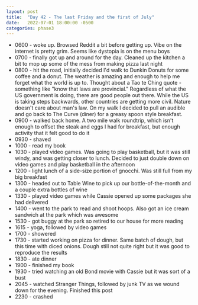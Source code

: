 ```yaml
---
layout: post
title:  "Day 42 - The last Friday and the first of July"
date:   2022-07-01 18:00:00 -0500
categories: phase3
---
```





* 0600 - woke up. Browsed Reddit a bit before getting up. Vibe on the internet is pretty grim. Seems like dystopia is on the menu boys
* 0700 - finally got up and around for the day. Cleaned up the kitchen a bit to mop up some of the mess from making pizza last night
* 0800 - hit the road, initially decided I'd walk to Dunkin Donuts for some coffee and a donut. The weather is amazing and enough to help me
forget what the world is up to. Thought about a Tao te Ching quote - something like "know that laws are provincial." Regardless of what the US
government is doing, there are good people out there. While the US is taking steps backwards, other countries are getting more civil. Nature
doesn't care about man's law. On my walk I decided to pull an audible and go back to The Curve (diner) for a greasy spoon style breakfast.
* 0900 - walked back home. A two mile walk roundtrip, which isn't enough to offset the steak and eggs I had for breakfast, but enough 
activity that it felt good to do it
* 0930 - shaved
* 1000 - read my book
* 1030 - played video games. Was going to play basketball, but it was still windy, and was getting closer to lunch. Decided to just double
down on video games and play basketball in the afternoon
* 1200 - light lunch of a side-size portion of gnocchi. Was still full from my big breakfast
* 1300 - headed out to Table Wine to pick up our bottle-of-the-month and a couple extra bottles of wine
* 1330 - played video games while Cassie opened up some packages she had delivered
* 1400 - went to the park to read and shoot hoops. Also got an ice cream sandwich at the park which was awesome
* 1530 - got buggy at the park so retired to our house for more reading
* 1615 - yoga, followed by video games
* 1700 - showered
* 1730 - started working on pizza for dinner. Same batch of dough, but this time with diced onions. Dough still not quite right but it was good
to reproduce the results
* 1830 - ate dinner
* 1900 - finished my book
* 1930 - tried watching an old Bond movie with Cassie but it was sort of a bust
* 2045 - watched Stranger Things, followed by junk TV as we wound down for the evening. Finished this post
* 2230 - crashed

